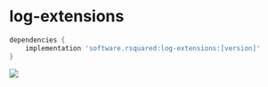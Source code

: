 # log-extensions

```gradle
dependencies {
	implementation 'software.rsquared:log-extensions:[version]'
}
```
[![](https://jitpack.io/v/software.rsquared/log-extensions.svg)](https://jitpack.io/#software.rsquared/log-extensions)
